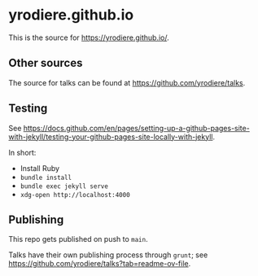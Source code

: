 # yrodiere.github.io

This is the source for https://yrodiere.github.io/.

## Other sources

The source for talks can be found at https://github.com/yrodiere/talks.

## Testing

See https://docs.github.com/en/pages/setting-up-a-github-pages-site-with-jekyll/testing-your-github-pages-site-locally-with-jekyll.

In short:

* Install Ruby
* `bundle install`
* `bundle exec jekyll serve`
* `xdg-open http://localhost:4000`

## Publishing

This repo gets published on push to `main`.

Talks have their own publishing process through `grunt`; see https://github.com/yrodiere/talks?tab=readme-ov-file.